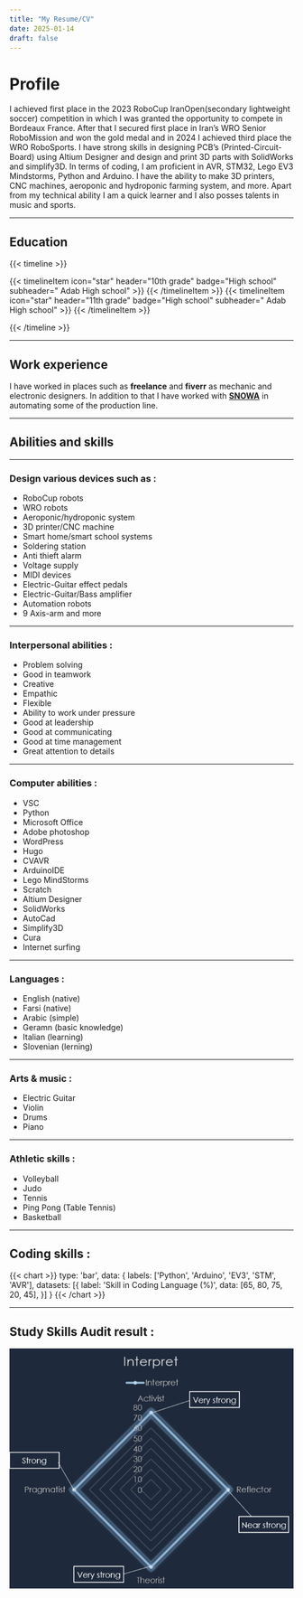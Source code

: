 ```yaml
---
title: "My Resume/CV"
date: 2025-01-14
draft: false
---
```


# Profile 
I achieved first place in the 2023 RoboCup
IranOpen(secondary lightweight soccer)
competition in which I was granted the
opportunity to compete in Bordeaux France.
After that I secured first place in Iran’s WRO
Senior RoboMission and won the gold medal
and in 2024 I achieved third place the WRO
RoboSports. I have strong skills in designing
PCB’s (Printed-Circuit-Board) using Altium
Designer and design and print 3D parts with
SolidWorks and simplify3D. In terms of coding,
I am proficient in AVR, STM32, Lego EV3
Mindstorms, Python and Arduino. I have the
ability to make 3D printers, CNC machines,
aeroponic and hydroponic farming system, and
more. Apart from my technical ability I am a
quick learner and I also posses talents in music
and sports.

---

## Education

{{< timeline >}}

{{< timelineItem icon="star" header="10th grade" badge="High school" subheader=" Adab High school" >}}
{{< /timelineItem >}}
{{< timelineItem icon="star" header="11th grade" badge="High school" subheader=" Adab High school" >}}
{{< /timelineItem >}}

{{< /timeline >}}

---

## Work experience 
I have worked in places such as **freelance** and **fiverr** as mechanic and electronic designers.
In addition to that I have worked with [**SNOWA**](http://localhost:1313/projects/snowa/
) in automating some of the production line.

---

## Abilities and skills 

---

### Design various devices such as :
* RoboCup robots
* WRO robots
* Aeroponic/hydroponic system
* 3D printer/CNC machine
* Smart home/smart school systems
* Soldering station
* Anti thieft alarm 
* Voltage supply
* MIDI devices
* Electric-Guitar effect pedals
* Electric-Guitar/Bass amplifier
* Automation robots
* 9 Axis-arm
and more

---


### Interpersonal abilities :
* Problem solving
* Good in teamwork
* Creative
* Empathic
* Flexible
* Ability to work under pressure
* Good at leadership
* Good at communicating
* Good at time management
* Great attention to details

---

### Computer abilities :
* VSC
* Python
* Microsoft Office
* Adobe photoshop
* WordPress
* Hugo
* CVAVR
* ArduinoIDE
* Lego MindStorms
* Scratch
* Altium Designer
* SolidWorks
* AutoCad
* Simplify3D
* Cura
* Internet surfing

---

### Languages :
* English (native)
* Farsi (native)
* Arabic (simple)
* Geramn (basic knowledge)
* Italian (learning)
* Slovenian (lerning)

---

### Arts & music :
* Electric Guitar 
* Violin
* Drums
* Piano

---

### Athletic skills :
* Volleyball
* Judo
* Tennis
* Ping Pong (Table Tennis)
* Basketball 

---

## Coding skills :
{{< chart >}}
type: 'bar',
data: {
  labels: ['Python', 'Arduino', 'EV3', 'STM', 'AVR'],
  datasets: [{
    label: 'Skill in Coding Language (%)',
    data: [65, 80, 75, 20, 45],
  }]
}
{{< /chart >}}

---

## Study Skills Audit result :
<img class="thumbnailshadow" src="audit.png">